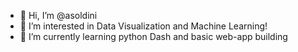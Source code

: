 - 👋 Hi, I’m @asoldini
- 👀 I’m interested in Data Visualization and Machine Learning!
- 🌱 I’m currently learning python Dash and basic web-app building


<!---
asoldini/asoldini is a ✨ special ✨ repository because its `README.md` (this file) appears on your GitHub profile.
You can click the Preview link to take a look at your changes.
--->
